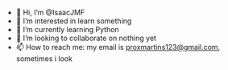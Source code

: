 - 👋 Hi, I’m @IsaacJMF
- 👀 I’m interested in learn something
- 🌱 I’m currently learning Python
- 💞️ I’m looking to collaborate on nothing yet
- 📫 How to reach me: my email is proxmartins123@gmail.com, sometimes i look 

<!---
IsaacJMF/IsaacJMF is a ✨ special ✨ repository because its `README.md` (this file) appears on your GitHub profile.
You can click the Preview link to take a look at your changes.
--->
